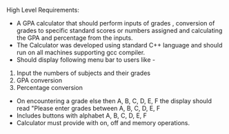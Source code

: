  High Level Requirements:

- A GPA calculator that should perform inputs of grades , conversion of grades to specific standard scores or numbers assigned and calculating the GPA and percentage from the inputs. 
- The Calculator was developed using standard C++ language and should run on all machines supporting gcc compiler.
- Should display following menu bar to users like -

1. Input the numbers of subjects and their grades
2. GPA conversion
3. Percentage conversion

- On encountering a grade else then A, B, C, D, E, F the display should read &quot;Please enter grades between A, B, C, D, E, F
- Includes buttons with alphabet A, B, C, D, E, F
- Calculator must provide with on, off and memory operations.